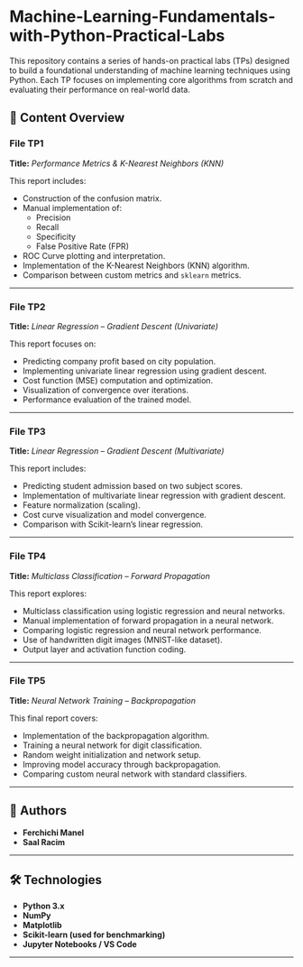 # Machine-Learning-Fundamentals-with-Python-Practical-Labs
This repository contains a series of hands-on practical labs (TPs) designed to build a foundational understanding of machine learning techniques using Python. Each TP focuses on implementing core algorithms from scratch and evaluating their performance on real-world data.  

## 📁 Content Overview

### File TP1
**Title:** *Performance Metrics & K-Nearest Neighbors (KNN)*

This report includes:
- Construction of the confusion matrix.
- Manual implementation of:
  - Precision
  - Recall
  - Specificity
  - False Positive Rate (FPR)
- ROC Curve plotting and interpretation.
- Implementation of the K-Nearest Neighbors (KNN) algorithm.
- Comparison between custom metrics and `sklearn` metrics.

---

### File TP2
**Title:** *Linear Regression – Gradient Descent (Univariate)*

This report focuses on:
- Predicting company profit based on city population.
- Implementing univariate linear regression using gradient descent.
- Cost function (MSE) computation and optimization.
- Visualization of convergence over iterations.
- Performance evaluation of the trained model.

---

### File TP3
**Title:** *Linear Regression – Gradient Descent (Multivariate)*

This report includes:
- Predicting student admission based on two subject scores.
- Implementation of multivariate linear regression with gradient descent.
- Feature normalization (scaling).
- Cost curve visualization and model convergence.
- Comparison with Scikit-learn’s linear regression.

---

### File TP4
**Title:** *Multiclass Classification – Forward Propagation*

This report explores:
- Multiclass classification using logistic regression and neural networks.
- Manual implementation of forward propagation in a neural network.
- Comparing logistic regression and neural network performance.
- Use of handwritten digit images (MNIST-like dataset).
- Output layer and activation function coding.

---

### File TP5
**Title:** *Neural Network Training – Backpropagation*

This final report covers:
- Implementation of the backpropagation algorithm.
- Training a neural network for digit classification.
- Random weight initialization and network setup.
- Improving model accuracy through backpropagation.
- Comparing custom neural network with standard classifiers.

---

## 👥 Authors

- **Ferchichi Manel**  
- **Saal Racim**

---

## 🛠️ Technologies

- **Python 3.x**
- **NumPy**
- **Matplotlib**
- **Scikit-learn (used for benchmarking)**
- **Jupyter Notebooks / VS Code**

---

